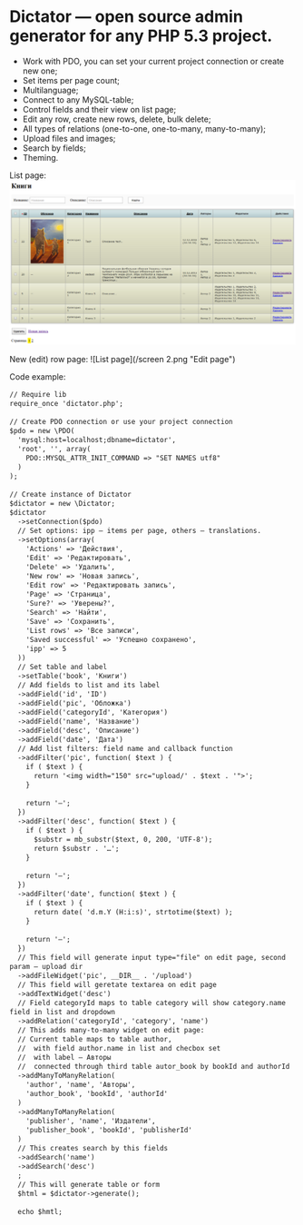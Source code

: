 Dictator — open source admin generator for any PHP 5.3 project.
========

* Work with PDO, you can set your current project connection or create new one;
* Set items per page count;
* Multilanguage;
* Connect to any MySQL-table;
* Control fields and their view on list page;
* Edit any row, create new rows, delete, bulk delete;
* All types of relations (one-to-one, one-to-many, many-to-many);
* Upload files and images;
* Search by fields;
* Theming.

List page:
![List page](/screen.png "List page")

New (edit) row page:
![List page](/screen 2.png "Edit page")

Code example:

    // Require lib
    require_once 'dictator.php';
    
    // Create PDO connection or use your project connection
    $pdo = new \PDO(
      'mysql:host=localhost;dbname=dictator',
      'root', '', array(
        PDO::MYSQL_ATTR_INIT_COMMAND => "SET NAMES utf8"
      )
    );
    
    // Create instance of Dictator
    $dictator = new \Dictator;
    $dictator
      ->setConnection($pdo)
      // Set options: ipp — items per page, others — translations.
      ->setOptions(array(
        'Actions' => 'Действия',
        'Edit' => 'Редактировать',
        'Delete' => 'Удалить',
        'New row' => 'Новая запись',
        'Edit row' => 'Редактировать запись',
        'Page' => 'Страница',
        'Sure?' => 'Уверены?',
        'Search' => 'Найти',
        'Save' => 'Сохранить',
        'List rows' => 'Все записи',
        'Saved successful' => 'Успешно сохранено',
        'ipp' => 5
      ))
      // Set table and label
      ->setTable('book', 'Книги')
      // Add fields to list and its label
      ->addField('id', 'ID')
      ->addField('pic', 'Обложка')
      ->addField('categoryId', 'Категория')
      ->addField('name', 'Название')
      ->addField('desc', 'Описание')
      ->addField('date', 'Дата')
      // Add list filters: field name and callback function
      ->addFilter('pic', function( $text ) {
        if ( $text ) {
          return '<img width="150" src="upload/' . $text . '">';
        }
    
        return '—';
      })
      ->addFilter('desc', function( $text ) {
        if ( $text ) {
          $substr = mb_substr($text, 0, 200, 'UTF-8');
          return $substr . '…';
        }
    
        return '—';
      })
      ->addFilter('date', function( $text ) {
        if ( $text ) {
          return date( 'd.m.Y (H:i:s)', strtotime($text) );
        }
    
        return '—';
      })
      // This field will generate input type="file" on edit page, second param — upload dir
      ->addFileWidget('pic', __DIR__ . '/upload')
      // This field will geretate textarea on edit page
      ->addTextWidget('desc')
      // Field categoryId maps to table category will show category.name field in list and dropdown
      ->addRelation('categoryId', 'category', 'name')
      // This adds many-to-many widget on edit page:
      // Current table maps to table author,
      //  with field author.name in list and checbox set
      //  with label — Авторы
      //  connected through third table autor_book by bookId and authorId
      ->addManyToManyRelation(
        'author', 'name', 'Авторы',
        'author_book', 'bookId', 'authorId'
      )
      ->addManyToManyRelation(
        'publisher', 'name', 'Издатели',
        'publisher_book', 'bookId', 'publisherId'
      )
      // This creates search by this fields
      ->addSearch('name')
      ->addSearch('desc')
      ;
      // This will generate table or form
      $html = $dictator->generate();
      
      echo $hmtl;
